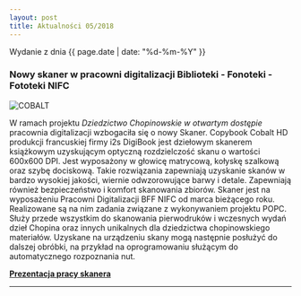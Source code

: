 ```yaml
---
layout: post
title: Aktualności 05/2018
---
```


Wydanie z dnia {{ page.date | date: "%d-%m-%Y" }}

### Nowy skaner w pracowni digitalizacji Biblioteki - Fonoteki - Fototeki NIFC

![COBALT](https://www.i2s.fr/img/2017/12/COBALT-1-3.jpg)

W ramach projektu *Dziedzictwo Chopinowskie w otwartym dostępie* pracownia digitalizacji wzbogaciła się o nowy Skaner.
Copybook Cobalt HD produkcji francuskiej firmy i2s DigiBook jest dziełowym skanerem książkowym uzyskującym optyczną rozdzielczość skanu o wartości 600x600 DPI. Jest wyposażony w głowicę matrycową, kołyskę szalkową oraz szybę dociskową. Takie rozwiązania zapewniają uzyskanie skanów w bardzo wysokiej jakości, wiernie odwzorowujące barwy i detale. Zapewniają również bezpieczeństwo i komfort skanowania zbiorów. Skaner jest na wyposażeniu Pracowni Digitalizacji BFF NIFC od marca bieżącego roku. Realizowane są na nim zadania związane z wykonywaniem projektu POPC. Służy przede wszystkim do skanowania pierwodruków i wczesnych wydań dzieł Chopina oraz innych unikalnych dla dziedzictwa chopinowskiego materiałów. Uzyskane na urządzeniu skany mogą następnie posłużyć do dalszej obróbki, na przykład na oprogramowaniu służącym do automatycznego rozpoznania nut.

[**Prezentacja pracy skanera**](https://www.youtube.com/watch?v=A_Z_fB47Q64)

---
